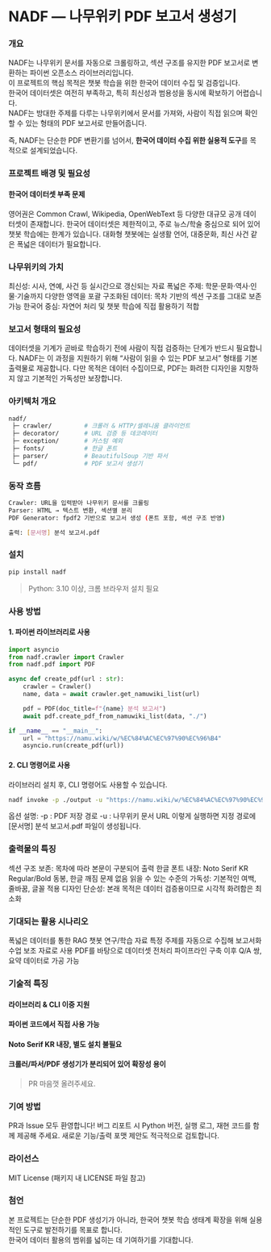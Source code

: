 # NADF — 나무위키 PDF 보고서 생성기

### 개요
NADF는 나무위키 문서를 자동으로 크롤링하고,
섹션 구조를 유지한 PDF 보고서로 변환하는 파이썬 오픈소스 라이브러리입니다. <br>
이 프로젝트의 핵심 목적은 챗봇 학습을 위한 한국어 데이터 수집 및 검증입니다.<br>
한국어 데이터셋은 여전히 부족하고, 특히 최신성과 범용성을 동시에 확보하기 어렵습니다. <br>
NADF는 방대한 주제를 다루는 나무위키에서 문서를 가져와, 사람이 직접 읽으며 확인할 수 있는 형태의 PDF 보고서로 만들어줍니다.

즉, NADF는 단순한 PDF 변환기를 넘어서, <Strong>한국어 데이터 수집 위한 실용적 도구</Strong>를 목적으로 설계되었습니다.

### 프로젝트 배경 및 필요성
#### 한국어 데이터셋 부족 문제
영어권은 Common Crawl, Wikipedia, OpenWebText 등 다양한 대규모 공개 데이터셋이 존재합니다.
한국어 데이터셋은 제한적이고, 주로 뉴스/학술 중심으로 되어 있어 챗봇 학습에는 한계가 있습니다.
대화형 챗봇에는 실생활 언어, 대중문화, 최신 사건 같은 폭넓은 데이터가 필요합니다.

### 나무위키의 가치
최신성: 시사, 연예, 사건 등 실시간으로 갱신되는 자료
폭넓은 주제: 학문·문화·역사·인물·기술까지 다양한 영역을 포괄
구조화된 데이터: 목차 기반의 섹션 구조를 그대로 보존 가능
한국어 중심: 자연어 처리 및 챗봇 학습에 직접 활용하기 적합

### 보고서 형태의 필요성
데이터셋을 기계가 곧바로 학습하기 전에 사람이 직접 검증하는 단계가 반드시 필요합니다.
NADF는 이 과정을 지원하기 위해 “사람이 읽을 수 있는 PDF 보고서” 형태를 기본 출력물로 제공합니다.
다만 목적은 데이터 수집이므로, PDF는 화려한 디자인을 지향하지 않고 기본적인 가독성만 보장합니다.

### 아키텍처 개요
```bash
nadf/
 ├─ crawler/         # 크롤러 & HTTP/셀레니움 클라이언트
 ├─ decorator/       # URL 검증 등 데코레이터
 ├─ exception/       # 커스텀 예외
 ├─ fonts/           # 한글 폰트
 ├─ parser/          # BeautifulSoup 기반 파서
 └─ pdf/             # PDF 보고서 생성기 
```
### 동작 흐름
```bash
Crawler: URL을 입력받아 나무위키 문서를 크롤링
Parser: HTML → 텍스트 변환, 섹션별 분리
PDF Generator: fpdf2 기반으로 보고서 생성 (폰트 포함, 섹션 구조 반영)

출력: [문서명] 분석 보고서.pdf
```
### 설치
```bash
pip install nadf
```
> Python: 3.10 이상, 크롬 브라우저 설치 필요

### 사용 방법
#### 1. 파이썬 라이브러리로 사용
```python
import asyncio
from nadf.crawler import Crawler
from nadf.pdf import PDF

async def create_pdf(url : str):
    crawler = Crawler()
    name, data = await crawler.get_namuwiki_list(url)

    pdf = PDF(doc_title=f"{name} 분석 보고서")
    await pdf.create_pdf_from_namuwiki_list(data, "./")

if __name__ == "__main__":
    url = "https://namu.wiki/w/%EC%84%AC%EC%97%90%EC%96%B4"
    asyncio.run(create_pdf(url))
```
#### 2. CLI 명령어로 사용
라이브러리 설치 후, CLI 명령어도 사용할 수 있습니다.
```bash
nadf invoke -p ./output -u "https://namu.wiki/w/%EC%84%AC%EC%97%90%EC%96%B4"
```
옵션 설명:
-p : PDF 저장 경로
-u : 나무위키 문서 URL
이렇게 실행하면 지정 경로에 [문서명] 분석 보고서.pdf 파일이 생성됩니다.

### 출력물의 특징
섹션 구조 보존: 목차에 따라 본문이 구분되어 출력
한글 폰트 내장: Noto Serif KR Regular/Bold 동봉, 한글 깨짐 문제 없음
읽을 수 있는 수준의 가독성: 기본적인 여백, 줄바꿈, 글꼴 적용
디자인 단순성: 본래 목적은 데이터 검증용이므로 시각적 화려함은 최소화

### 기대되는 활용 시나리오
폭넓은 데이터를 통한 RAG 챗봇
연구/학습 자료
특정 주제를 자동으로 수집해 보고서화
수업 보조 자료로 사용
PDF를 바탕으로 데이터셋 전처리 파이프라인 구축
이후 Q/A 쌍, 요약 데이터로 가공 가능
### 기술적 특징
#### 라이브러리 & CLI 이중 지원 
#### 파이썬 코드에서 직접 사용 가능 
#### Noto Serif KR 내장, 별도 설치 불필요 
#### 크롤러/파서/PDF 생성기가 분리되어 있어 확장성 용이 
> PR 마음껏 올려주세요.

### 기여 방법
PR과 Issue 모두 환영합니다!
버그 리포트 시 Python 버전, 실행 로그, 재현 코드를 함께 제공해 주세요.
새로운 기능/출력 포맷 제안도 적극적으로 검토합니다.

### 라이선스
MIT License (패키지 내 LICENSE 파일 참고)

### 첨언
본 프로젝트는 단순한 PDF 생성기가 아니라,
한국어 챗봇 학습 생태계 확장을 위해 실용적인 도구로 발전하기를 목표로 합니다. <br>
한국어 데이터 활용의 범위를 넓히는 데 기여하기를 기대합니다.
